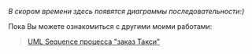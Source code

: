 *В скором времени здесь появятся диаграммы последовательности:)*


Пока Вы можете ознакомиться с другими моими работами:
>[UML Sequence процесса "заказ Такси"](https://github.com/anastassaa/SA_portfolio/blob/master/UML%20Sequence.md)</br>
